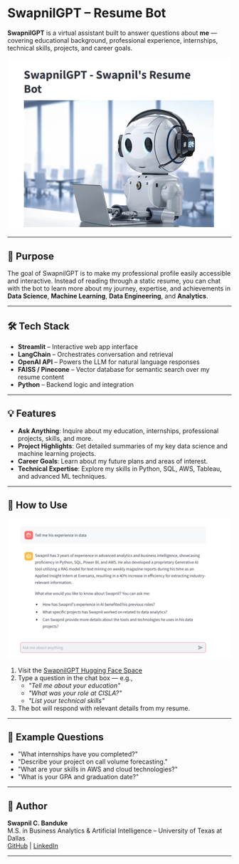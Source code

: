 # SwapnilGPT – Resume Bot

**SwapnilGPT** is a virtual assistant built to answer questions about **me** — covering educational background, professional experience, internships, technical skills, projects, and career goals.

![Alt text](interface.png)

---

## 🎯 Purpose

The goal of SwapnilGPT is to make my professional profile easily accessible and interactive. Instead of reading through a static resume, you can chat with the bot to learn more about my journey, expertise, and achievements in **Data Science**, **Machine Learning**, **Data Engineering**, and **Analytics**.

---

## 🛠 Tech Stack

- **Streamlit** – Interactive web app interface
- **LangChain** – Orchestrates conversation and retrieval
- **OpenAI API** – Powers the LLM for natural language responses
- **FAISS / Pinecone** – Vector database for semantic search over my resume content
- **Python** – Backend logic and integration

---

## 💡 Features

- **Ask Anything**: Inquire about my education, internships, professional projects, skills, and more.
- **Project Highlights**: Get detailed summaries of my key data science and machine learning projects.
- **Career Goals**: Learn about my future plans and areas of interest.
- **Technical Expertise**: Explore my skills in Python, SQL, AWS, Tableau, and advanced ML techniques.

---

## 🚀 How to Use

![Alt text](chat.png)

1. Visit the [SwapnilGPT Hugging Face Space](https://huggingface.co/spaces/swapnilbanduke/SwapnilGPT)
2. Type a question in the chat box — e.g.,  
   - *"Tell me about your education"*  
   - *"What was your role at CISLA?"*  
   - *"List your technical skills"*  
3. The bot will respond with relevant details from my resume.

---

## 📌 Example Questions

- "What internships have you completed?"
- "Describe your project on call volume forecasting."
- "What are your skills in AWS and cloud technologies?"
- "What is your GPA and graduation date?"

---

## 👤 Author

**Swapnil C. Banduke**  
M.S. in Business Analytics & Artificial Intelligence – University of Texas at Dallas  
[GitHub](https://github.com/swapnilbanduke) | [LinkedIn](https://www.linkedin.com/in/swapnilbanduke)

---

